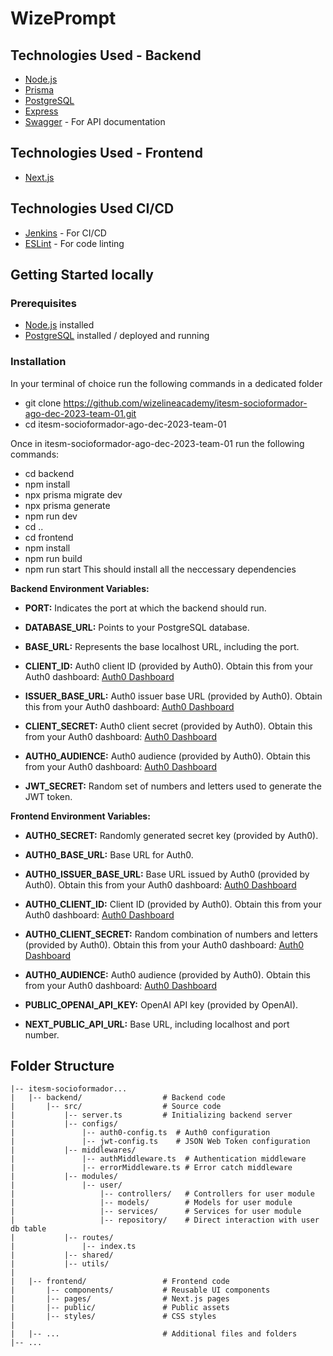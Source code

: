# WizePrompt


## Technologies Used - Backend
- [Node.js](https://nodejs.org/)
- [Prisma](https://www.prisma.io/)
- [PostgreSQL](https://www.postgresql.org/)
- [Express](https://expressjs.com/)
- [Swagger](https://swagger.io/) - For API documentation
  
## Technologies Used - Frontend
- [Next.js](https://nextjs.org/)
  
## Technologies Used CI/CD
- [Jenkins](https://www.jenkins.io/) - For CI/CD
- [ESLint](https://eslint.org/) - For code linting

## Getting Started locally
### Prerequisites 
- [Node.js](https://nodejs.org/) installed
- [PostgreSQL](https://www.postgresql.org/) installed / deployed and running
### Installation
In your terminal of choice run the following commands in a dedicated folder

- git clone https://github.com/wizelineacademy/itesm-socioformador-ago-dec-2023-team-01.git
- cd itesm-socioformador-ago-dec-2023-team-01
  
Once in itesm-socioformador-ago-dec-2023-team-01 run the following commands:
- cd backend
- npm install
- npx prisma migrate dev
- npx prisma generate
- npm run dev
- cd ..
- cd frontend
- npm install
- npm run build
- npm run start
This should install all the neccessary dependencies

**Backend Environment Variables:**

- **PORT:** Indicates the port at which the backend should run.

- **DATABASE_URL:** Points to your PostgreSQL database.

- **BASE_URL:** Represents the base localhost URL, including the port.

- **CLIENT_ID:** Auth0 client ID (provided by Auth0). Obtain this from your Auth0 dashboard: [Auth0 Dashboard](https://auth0.com/)

- **ISSUER_BASE_URL:** Auth0 issuer base URL (provided by Auth0). Obtain this from your Auth0 dashboard: [Auth0 Dashboard](https://auth0.com/)

- **CLIENT_SECRET:** Auth0 client secret (provided by Auth0). Obtain this from your Auth0 dashboard: [Auth0 Dashboard](https://auth0.com/)

- **AUTH0_AUDIENCE:** Auth0 audience (provided by Auth0). Obtain this from your Auth0 dashboard: [Auth0 Dashboard](https://auth0.com/)

- **JWT_SECRET:** Random set of numbers and letters used to generate the JWT token.

**Frontend Environment Variables:**

- **AUTH0_SECRET:** Randomly generated secret key (provided by Auth0).

- **AUTH0_BASE_URL:** Base URL for Auth0.

- **AUTH0_ISSUER_BASE_URL:** Base URL issued by Auth0 (provided by Auth0). Obtain this from your Auth0 dashboard: [Auth0 Dashboard](https://auth0.com/)

- **AUTH0_CLIENT_ID:** Client ID (provided by Auth0). Obtain this from your Auth0 dashboard: [Auth0 Dashboard](https://auth0.com/)

- **AUTH0_CLIENT_SECRET:** Random combination of numbers and letters (provided by Auth0). Obtain this from your Auth0 dashboard: [Auth0 Dashboard](https://auth0.com/)

- **AUTH0_AUDIENCE:** Auth0 audience (provided by Auth0). Obtain this from your Auth0 dashboard: [Auth0 Dashboard](https://auth0.com/)

- **PUBLIC_OPENAI_API_KEY:** OpenAI API key (provided by OpenAI).

- **NEXT_PUBLIC_API_URL:** Base URL, including localhost and port number.

## Folder Structure
```
|-- itesm-socioformador...
|   |-- backend/                  # Backend code
|       |-- src/                  # Source code
|           |-- server.ts         # Initializing backend server
|           |-- configs/          
|               |-- auth0-config.ts  # Auth0 configuration
|               |-- jwt-config.ts    # JSON Web Token configuration
|           |-- middlewares/      
|               |-- authMiddleware.ts  # Authentication middleware
|               |-- errorMiddleware.ts # Error catch middleware
|           |-- modules/          
|               |-- user/         
|                   |-- controllers/   # Controllers for user module
|                   |-- models/        # Models for user module
|                   |-- services/      # Services for user module
|                   |-- repository/    # Direct interaction with user db table
|           |-- routes/          
|               |-- index.ts
|           |-- shared/          
|           |-- utils/            
|   
|   |-- frontend/                 # Frontend code
|       |-- components/           # Reusable UI components
|       |-- pages/                # Next.js pages
|       |-- public/               # Public assets
|       |-- styles/               # CSS styles
|
|   |-- ...                       # Additional files and folders
|-- ...
```
